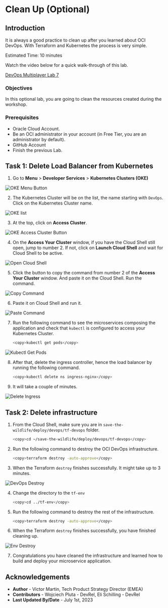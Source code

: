 # Clean Up (Optional)

## Introduction

It is always a good practice to clean up after you learned about OCI DevOps. With Terraform and Kubernetes the process is very simple.

Estimated Time: 10 minutes

Watch the video below for a quick walk-through of this lab.

[DevOps Multiplayer Lab 7](videohub:1_zs28hgqh)

### Objectives

In this optional lab, you are going to clean the resources created during the workshop.

### Prerequisites

- Oracle Cloud Account.
- Be an OCI administrator in your account (in Free Tier, you are an administrator by default).
- GitHub Account
- Finish the previous Lab.

## Task 1: Delete Load Balancer from Kubernetes

1. Go to **Menu** > **Developer Services** > **Kubernetes Clusters (OKE)**

  ![OKE Menu Button](images/oke-menu-button.png)

2. The Kubernetes Cluster will be on the list, the name starting with `DevOps`. Click on the Kubernetes Cluster name.

  ![OKE list](images/oke-list.png)

3. At the top, click on **Access Cluster**.

  ![OKE Access Cluster Button](images/oke-access-button.png)

4. On the **Access Your Cluster** window, if you have the Cloud Shell still open, jump to number 2. If not, click on **Launch Cloud Shell** and wait for Cloud Shell to be active.

  ![Open Cloud Shell](images/access-open-cloud-shell.png)

5. Click the button to copy the command from number 2 of the **Access Your Cluster** window. And paste it on the Cloud Shell. Run the command.

  ![Copy Command](images/access-copy-command.png)

6. Paste it on Cloud Shell and run it.

  ![Paste Command](images/access-paste-command.png)

7. Run the following command to see the microservices composing the application and check that `kubectl` is configured to access your Kubernetes Cluster.

    ```bash
    <copy>kubectl get pods</copy>
    ```

  ![Kubectl Get Pods](images/kubectl-get-pods.png)

8. After that, delete the ingress controller, hence the load balancer by running the following command.

    ```bash
    <copy>kubectl delete ns ingress-nginx</copy>
    ```

9. It will take a couple of minutes.

  ![Delete Ingress](images/delete-ingress.png)

## Task 2: Delete infrastructure

1. From the Cloud Shell, make sure you are in `save-the-wildlife/deploy/devops/tf-devops` folder.

    ```bash
    <copy>cd ~/save-the-wildlife/deploy/devops/tf-devops</copy>
    ```

2. Run the following command to destroy the OCI DevOps infrastructure.

    ```bash
    <copy>terraform destroy -auto-approve</copy>
    ```


3. When the Terraform `destroy` finishes successfully. It might take up to 3 minutes.

  ![DevOps Destroy](./images/tf-devops-destroy.png)

4. Change the directory to the `tf-env`

    ```bash
    <copy>cd ../tf-env</copy>
    ```

5. Run the following command to destroy the rest of the infrastructure.

    ```bash
    <copy>terraform destroy -auto-approve</copy>
    ```

6. When the Terraform `destroy` finishes successfully, you have finished cleaning up.

  ![Env Destroy](./images/tf-env-destroy.png)

7. Congratulations you have cleaned the infrastructure and learned how to build and deploy your microservice application.

## Acknowledgements

* **Author** - Victor Martin, Tech Product Strategy Director (EMEA)
* **Contributors** - Wojciech Pluta - DevRel, Eli Schilling - DevRel
* **Last Updated By/Date** - July 1st, 2023